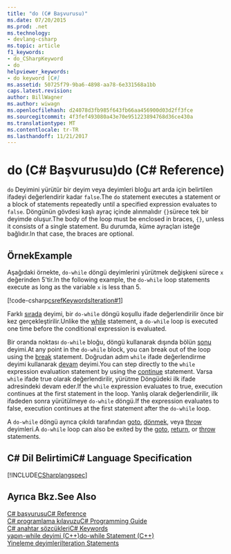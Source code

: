 ```yaml
---
title: "do (C# Başvurusu)"
ms.date: 07/20/2015
ms.prod: .net
ms.technology:
- devlang-csharp
ms.topic: article
f1_keywords:
- do_CSharpKeyword
- do
helpviewer_keywords:
- do keyword [C#]
ms.assetid: 50725f79-9ba6-4898-aa78-6e331568a1bb
caps.latest.revision: 
author: BillWagner
ms.author: wiwagn
ms.openlocfilehash: d24078d3fb985f643fb66aa456900d03d2ff3fce
ms.sourcegitcommit: 4f3fef493080a43e70e951223894768d36ce430a
ms.translationtype: MT
ms.contentlocale: tr-TR
ms.lasthandoff: 11/21/2017
---
```

# <a name="do-c-reference"></a><span data-ttu-id="e12f9-102">do (C# Başvurusu)</span><span class="sxs-lookup"><span data-stu-id="e12f9-102">do (C# Reference)</span></span>
<span data-ttu-id="e12f9-103">`do` Deyimini yürütür bir deyim veya deyimleri bloğu art arda için belirtilen ifadeyi değerlendirir kadar `false`.</span><span class="sxs-lookup"><span data-stu-id="e12f9-103">The `do` statement executes a statement or a block of statements repeatedly until a specified expression evaluates to `false`.</span></span> <span data-ttu-id="e12f9-104">Döngünün gövdesi kaşlı ayraç içinde alınmalıdır `{}`sürece tek bir deyimde oluşur.</span><span class="sxs-lookup"><span data-stu-id="e12f9-104">The body of the loop must be enclosed in braces, `{}`, unless it consists of a single statement.</span></span> <span data-ttu-id="e12f9-105">Bu durumda, küme ayraçları isteğe bağlıdır.</span><span class="sxs-lookup"><span data-stu-id="e12f9-105">In that case, the braces are optional.</span></span>  
  
## <a name="example"></a><span data-ttu-id="e12f9-106">Örnek</span><span class="sxs-lookup"><span data-stu-id="e12f9-106">Example</span></span>  
 <span data-ttu-id="e12f9-107">Aşağıdaki örnekte, `do-while` döngü deyimlerini yürütmek değişkeni sürece `x` değerinden 5'tir.</span><span class="sxs-lookup"><span data-stu-id="e12f9-107">In the following example, the `do-while` loop statements execute as long as the variable `x` is less than 5.</span></span>  
  
 [!code-csharp[csrefKeywordsIteration#1](../../../csharp/language-reference/keywords/codesnippet/CSharp/do_1.cs)]  
  
 <span data-ttu-id="e12f9-108">Farklı [sırada](../../../csharp/language-reference/keywords/while.md) deyimi, bir `do-while` döngü koşullu ifade değerlendirilir önce bir kez gerçekleştirilir.</span><span class="sxs-lookup"><span data-stu-id="e12f9-108">Unlike the [while](../../../csharp/language-reference/keywords/while.md) statement, a `do-while` loop is executed one time before the conditional expression is evaluated.</span></span>  
  
 <span data-ttu-id="e12f9-109">Bir oranda noktası `do-while` bloğu, döngü kullanarak dışında bölün [sonu](../../../csharp/language-reference/keywords/break.md) deyimi.</span><span class="sxs-lookup"><span data-stu-id="e12f9-109">At any point in the `do-while` block, you can break out of the loop using the [break](../../../csharp/language-reference/keywords/break.md) statement.</span></span> <span data-ttu-id="e12f9-110">Doğrudan adım `while` ifade değerlendirme deyimi kullanarak [devam](../../../csharp/language-reference/keywords/continue.md) deyimi.</span><span class="sxs-lookup"><span data-stu-id="e12f9-110">You can step directly to the `while` expression evaluation statement by using the [continue](../../../csharp/language-reference/keywords/continue.md) statement.</span></span> <span data-ttu-id="e12f9-111">Varsa `while` ifade true olarak değerlendirilir, yürütme Döngüdeki ilk ifade adresindeki devam eder.</span><span class="sxs-lookup"><span data-stu-id="e12f9-111">If the `while` expression evaluates to true, execution continues at the first statement in the loop.</span></span> <span data-ttu-id="e12f9-112">Yanlış olarak değerlendirilir, ilk ifadeden sonra yürütülmeye `do-while` döngü.</span><span class="sxs-lookup"><span data-stu-id="e12f9-112">If the expression evaluates to false, execution continues at the first statement after the `do-while` loop.</span></span>  
  
 <span data-ttu-id="e12f9-113">A `do-while` döngü ayrıca çıkıldı tarafından [goto](../../../csharp/language-reference/keywords/goto.md), [dönmek](../../../csharp/language-reference/keywords/return.md), veya [throw](../../../csharp/language-reference/keywords/throw.md) deyimleri.</span><span class="sxs-lookup"><span data-stu-id="e12f9-113">A `do-while` loop can also be exited by the [goto](../../../csharp/language-reference/keywords/goto.md), [return](../../../csharp/language-reference/keywords/return.md), or [throw](../../../csharp/language-reference/keywords/throw.md) statements.</span></span>  
  
## <a name="c-language-specification"></a><span data-ttu-id="e12f9-114">C# Dil Belirtimi</span><span class="sxs-lookup"><span data-stu-id="e12f9-114">C# Language Specification</span></span>  
 [!INCLUDE[CSharplangspec](~/includes/csharplangspec-md.md)]  
  
## <a name="see-also"></a><span data-ttu-id="e12f9-115">Ayrıca Bkz.</span><span class="sxs-lookup"><span data-stu-id="e12f9-115">See Also</span></span>  
 [<span data-ttu-id="e12f9-116">C# başvurusu</span><span class="sxs-lookup"><span data-stu-id="e12f9-116">C# Reference</span></span>](../../../csharp/language-reference/index.md)  
 [<span data-ttu-id="e12f9-117">C# programlama kılavuzu</span><span class="sxs-lookup"><span data-stu-id="e12f9-117">C# Programming Guide</span></span>](../../../csharp/programming-guide/index.md)  
 [<span data-ttu-id="e12f9-118">C# anahtar sözcükleri</span><span class="sxs-lookup"><span data-stu-id="e12f9-118">C# Keywords</span></span>](../../../csharp/language-reference/keywords/index.md)  
 [<span data-ttu-id="e12f9-119">yapın-while deyimi (C++)</span><span class="sxs-lookup"><span data-stu-id="e12f9-119">do-while Statement (C++)</span></span>](/cpp/cpp/do-while-statement-cpp)  
 [<span data-ttu-id="e12f9-120">Yineleme deyimleri</span><span class="sxs-lookup"><span data-stu-id="e12f9-120">Iteration Statements</span></span>](../../../csharp/language-reference/keywords/iteration-statements.md)
